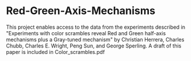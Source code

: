 # Red-Green-Axis-Mechanisms

This project enables access to the data from the experiments described in "Experiments with color scrambles reveal Red and Green half-axis mechanisms plus a Gray-tuned mechanism" by Christian Herrera, Charles Chubb, Charles E. Wright, Peng Sun, and George Sperling.  A draft of this paper is included in Color_scrambles.pdf
